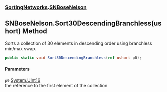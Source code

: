 ### [SortingNetworks](./SortingNetworks.md 'SortingNetworks').[SNBoseNelson](./SortingNetworks-SNBoseNelson.md 'SortingNetworks.SNBoseNelson')
## SNBoseNelson.Sort30DescendingBranchless(ushort) Method
Sorts a collection of 30 elements in descending order using branchless min/max swap.  
```csharp
public static void Sort30DescendingBranchless(ref ushort p0);
```
#### Parameters
<a name='SortingNetworks-SNBoseNelson-Sort30DescendingBranchless(ushort)-p0'></a>
`p0` [System.UInt16](https://docs.microsoft.com/en-us/dotnet/api/System.UInt16 'System.UInt16')  
the reference to the first element of the collection  
  
